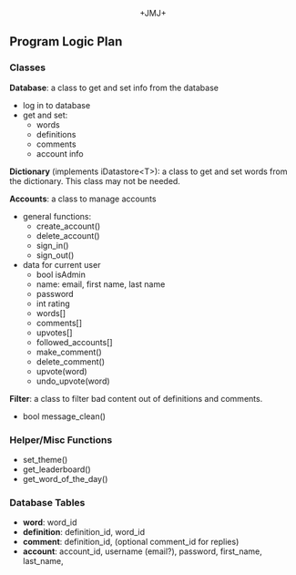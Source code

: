 <p align="center">+JMJ+</p>

## Program Logic Plan

### Classes

**Database**: a class to get and set info from the database
- log in to database
- get and set: 
  - words
  - definitions
  - comments
  - account info

**Dictionary** (implements iDatastore\<T\>): a class to get and set words from the dictionary. This class may not be needed.

**Accounts**: a class to manage accounts
- general functions:
  - create_account()
  - delete_account()
  - sign_in()
  - sign_out()
- data for current user
  - bool isAdmin
  - name: email, first name, last name
  - password
  - int rating
  - words[]
  - comments[]
  - upvotes[]
  - followed_accounts[]
  - make_comment()
  - delete_comment()
  - upvote(word)
  - undo_upvote(word)

**Filter**: a class to filter bad content out of definitions and comments.
- bool message_clean()

### Helper/Misc Functions
- set_theme()
- get_leaderboard()
- get_word_of_the_day()

### Database Tables
- **word**: word_id
- **definition**: definition_id, word_id
- **comment**: definition_id, (optional comment_id for replies)
- **account**: account_id, username (email?), password, first_name, last_name, 
